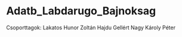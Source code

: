 # Adatb_Labdarugo_Bajnoksag
Csoporttagok: Lakatos Hunor Zoltán
              Hajdu Gellért
              Nagy Károly Péter
